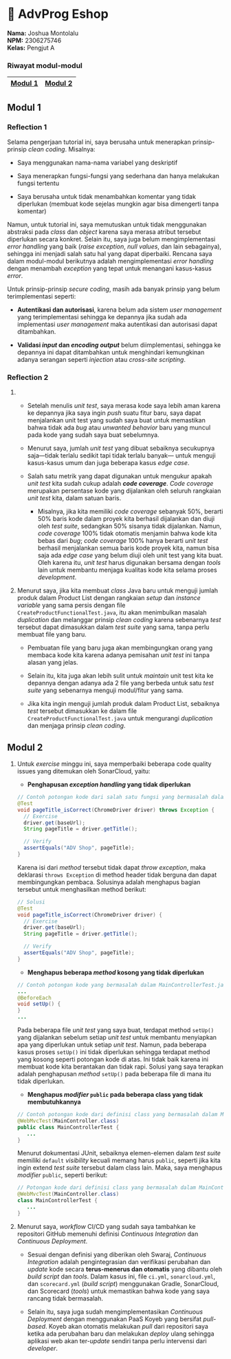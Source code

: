 # 🛒 AdvProg Eshop
**Nama:**   Joshua Montolalu<br>
**NPM:**    2306275746<br>
**Kelas:**  Pengjut A<br>

### Riwayat modul-modul
| [Modul 1](#modul-1) | [Modul 2](#modul-2) |
|---------------------|---------------------|

## Modul 1
### Reflection 1
Selama pengerjaan tutorial ini, saya berusaha untuk menerapkan prinsip-prinsip _clean coding_. Misalnya:

- Saya menggunakan nama-nama variabel yang deskriptif

- Saya menerapkan fungsi-fungsi yang sederhana dan hanya melakukan fungsi tertentu

- Saya berusaha untuk tidak menambahkan komentar yang tidak diperlukan (membuat kode sejelas mungkin agar bisa dimengerti tanpa komentar)

Namun, untuk tutorial ini, saya memutuskan untuk tidak menggunakan abstraksi pada _class_ dan _object_ karena saya merasa atribut tersebut diperlukan secara konkret. Selain itu, saya juga belum mengimplementasi _error handling_ yang baik (_raise exception_, _null values_, dan lain sebagainya), sehingga ini menjadi salah satu hal yang dapat diperbaiki. Rencana saya dalam modul-modul berikutnya adalah mengimplementasi _error handling_ dengan menambah _exception_ yang tepat untuk menangani kasus-kasus _error_.

Untuk prinsip-prinsip _secure coding_, masih ada banyak prinsip yang belum terimplementasi seperti: 
- **Autentikasi dan autorisasi**, karena belum ada sistem _user management_ yang terimplementasi sehingga ke depannya jika sudah ada implementasi _user management_ maka autentikasi dan autorisasi dapat ditambahkan.
 
- **Validasi _input_ dan _encoding output_** belum diimplementasi, sehingga ke depannya ini dapat ditambahkan untuk menghindari kemungkinan adanya serangan seperti _injection_ atau _cross-site scripting_.

### Reflection 2
1. - Setelah menulis _unit test_, saya merasa kode saya lebih aman karena ke depannya jika saya ingin _push_ suatu fitur baru, saya dapat menjalankan unit test yang sudah saya buat untuk memastikan bahwa tidak ada _bug_ atau _unwanted behavior_ baru yang muncul pada kode yang sudah saya buat sebelumnya.

   - Menurut saya, jumlah _unit test_ yang dibuat sebaiknya secukupnya saja—tidak terlalu sedikit tapi tidak terlalu banyak— untuk menguji kasus-kasus umum dan juga beberapa kasus _edge case_.

   - Salah satu metrik yang dapat digunakan untuk mengukur apakah _unit test_ kita sudah cukup adalah _**code coverage**_. _Code coverage_ merupakan persentase kode yang dijalankan oleh seluruh rangkaian _unit test_ kita, dalam satuan baris.

     - Misalnya, jika kita memiliki _code coverage_ sebanyak 50%, berarti 50% baris kode dalam proyek kita berhasil dijalankan dan diuji oleh _test suite_, sedangkan 50% sisanya tidak dijalankan. Namun, _code coverage_ 100% tidak otomatis menjamin bahwa kode kita bebas dari _bug_; _code coverage_ 100% hanya berarti _unit test_ berhasil menjalankan semua baris kode proyek kita, namun bisa saja ada _edge case_ yang belum diuji oleh unit test yang kita buat. Oleh karena itu, _unit test_ harus digunakan bersama dengan _tools_ lain untuk membantu menjaga kualitas kode kita selama proses _development_.

2. Menurut saya, jika kita membuat _class_ Java baru untuk menguji jumlah produk dalam Product List dengan rangkaian _setup_ dan _instance variable_ yang sama persis dengan file `CreateProductFunctionalTest.java`, itu akan menimbulkan masalah _duplication_ dan melanggar prinsip _clean coding_ karena sebenarnya _test_ tersebut dapat dimasukkan dalam _test suite_ yang sama, tanpa perlu membuat file yang baru.

   - Pembuatan file yang baru juga akan membingungkan orang yang membaca kode kita karena adanya pemisahan _unit test_ ini tanpa alasan yang jelas.

   - Selain itu, kita juga akan lebih sulit untuk _maintain_ unit test kita ke depannya dengan adanya ada 2 file yang berbeda untuk satu _test suite_ yang sebenarnya menguji modul/fitur yang sama.

   - Jika kita ingin menguji jumlah produk dalam Product List, sebaiknya _test_ tersebut dimasukkan ke dalam file `CreateProductFunctionalTest.java` untuk mengurangi _duplication_ dan menjaga prinsip _clean coding_.


## Modul 2
1. Untuk _exercise_ minggu ini, saya memperbaiki beberapa code quality issues yang ditemukan oleh SonarCloud, yaitu:

   - **Penghapusan _exception handling_ yang tidak diperlukan**
   ```java
   // Contoh potongan kode dari salah satu fungsi yang bermasalah dalam HomePageFunctionalTest.java
   @Test
   void pageTitle_isCorrect(ChromeDriver driver) throws Exception {
     // Exercise
     driver.get(baseUrl);
     String pageTitle = driver.getTitle();

     // Verify
     assertEquals("ADV Shop", pageTitle);
   }
   ```
   Karena isi dari _method_ tersebut tidak dapat _throw exception_, maka deklarasi `throws Exception` di method header tidak berguna dan dapat membingungkan pembaca. Solusinya adalah menghapus bagian tersebut untuk menghasilkan method berikut:
   ```java
   // Solusi
   @Test
   void pageTitle_isCorrect(ChromeDriver driver) {
     // Exercise
     driver.get(baseUrl);
     String pageTitle = driver.getTitle();

     // Verify
     assertEquals("ADV Shop", pageTitle);
   }
   ```
   
   - **Menghapus beberapa _method_ kosong yang tidak diperlukan**
   ```java
   // Contoh potongan kode yang bermasalah dalam MainControllerTest.java
   ...
   @BeforeEach
   void setUp() {
   }
   ...
   ```
   Pada beberapa file _unit test_ yang saya buat, terdapat method `setUp()` yang dijalankan sebelum setiap _unit test_ untuk membantu menyiapkan apa yang diperlukan untuk setiap _unit test_. Namun, pada beberapa kasus proses `setUp()` ini tidak diperlukan sehingga terdapat method yang kosong seperti potongan kode di atas. Ini tidak baik karena ini membuat kode kita berantakan dan tidak rapi. Solusi yang saya terapkan adalah penghapusan _method_ `setUp()` pada beberapa file di mana itu tidak diperlukan.


   - **Menghapus _modifier_ `public` pada beberapa class yang tidak membutuhkannya**
   ```java
   // Contoh potongan kode dari definisi class yang bermasalah dalam MainControllerTest.java
   @WebMvcTest(MainController.class)
   public class MainControllerTest {
      ...
   }
   ```
   Menurut dokumentasi JUnit, sebaiknya elemen-elemen dalam _test suite_ memiliki `default` _visibility_ kecuali memang harus `public`, seperti jika kita ingin extend _test suite_ tersebut dalam class lain. Maka, saya menghapus _modifier_ `public`, seperti berikut:
   ```java
   // Potongan kode dari definisi class yang bermasalah dalam MainControllerTest.java
   @WebMvcTest(MainController.class)
   class MainControllerTest {
      ...
   }
   ```

2. Menurut saya, _workflow_ CI/CD yang sudah saya tambahkan ke repositori GitHub memenuhi definisi _Continuous Integration_ dan _Continuous Deployment_. 

   - Sesuai dengan definisi yang diberikan oleh Swaraj, _Continuous Integration_ adalah pengintegrasian dan verifikasi perubahan dan _update_ kode secara **terus-menerus dan otomatis** yang dibantu oleh _build script_ dan _tools_. Dalam kasus ini, file `ci.yml`, `sonarcloud.yml`, dan `scorecard.yml` (_build script_) menggunakan Gradle, SonarCloud, dan Scorecard (_tools_) untuk memastikan bahwa kode yang saya rancang tidak bermasalah.
   
   - Selain itu, saya juga sudah mengimplementasikan _Continuous Deployment_ dengan menggunakan PaaS Koyeb yang bersifat _pull-based_. Koyeb akan otomatis melakukan _pull_ dari repositori saya ketika ada perubahan baru dan melakukan _deploy_ ulang sehingga aplikasi web akan ter-_update_ sendiri tanpa perlu intervensi dari _developer_.
   